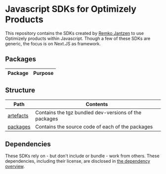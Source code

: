 # Javascript SDKs for Optimizely Products
This repository contains the SDKs created by [Remko Jantzen](https://github.com/remkoj) to use Optimizely products within Javascript. Though a few of these SDKs are generic, the focus is on Next.JS as framework.

## Packages
| Package | Purpose |
| --- | --- |

## Structure
| Path | Contents |
| --- | --- |
| [artefacts](./artefacts/) | Contains the tgz bundled dev-versions of the packages |
| [packages](./packages/) | Contains the source code of each of the packages |

## Dependencies
These SDKs rely on - but don't include or bundle - work from others. These dependencies, including their license, are disclosed in [the dependency overview](./DEPENDENCIES.md).